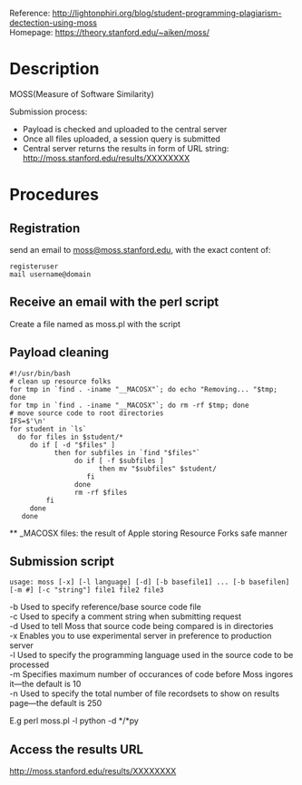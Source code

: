 Reference: http://lightonphiri.org/blog/student-programming-plagiarism-dectection-using-moss  
Homepage: https://theory.stanford.edu/~aiken/moss/  

# Description   
   MOSS(Measure of Software Similarity)  
   
   Submission process:   
   
   - Payload is checked and uploaded to the central server  
   - Once all files uploaded, a session query is submitted  
   - Central server returns the results in form of URL string: http://moss.stanford.edu/results/XXXXXXXX  

# Procedures  

## Registration    
  send an email to moss@moss.stanford.edu, with the exact content of:  
  ```
  registeruser  
  mail username@domain  
  ```
  
## Receive an email with the perl script  
  Create a file named as moss.pl with the script  

## Payload cleaning  
  ```
  #!/usr/bin/bash  
  # clean up resource folks  
  for tmp in `find . -iname "__MACOSX"`; do echo "Removing... "$tmp; done  
  for tmp in `find . -iname "__MACOSX"`; do rm -rf $tmp; done  
  # move source code to root directories  
  IFS=$'\n'  
  for student in `ls`  
    do for files in $student/*  
       do if [ -d "$files" ]  
             then for subfiles in `find "$files"`  
                  do if [ -f $subfiles ]  
                        then mv "$subfiles" $student/  
                     fi  
                  done  
                  rm -rf $files  
           fi  
       done  
     done  
  ```  
  ** _MACOSX files: the result of Apple storing Resource Forks safe manner  
  
## Submission script  
  `usage: moss [-x] [-l language] [-d] [-b basefile1] ... [-b basefilen] [-m #] [-c "string"] file1 file2 file3`  
  
  -b Used to specify reference/base source code file  
  -c Used to specify a comment string when submitting request  
  -d Used to tell Moss that source code being compared is in directories  
  -x Enables you to use experimental server in preference to production server  
  -l Used to specify the programming language used in the source code to be processed  
  -m Specifies maximum number of occurances of code before Moss ingores it—the default is 10  
  -n Used to specify the total number of file recordsets to show on results page—the default is 250  
  
  E.g perl moss.pl -l python -d */*py  
  
## Access the results URL  
   http://moss.stanford.edu/results/XXXXXXXX  
  
